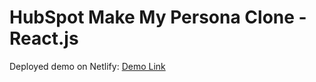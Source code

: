 # HubSpot Make My Persona Clone - React.js

Deployed demo on Netlify: [Demo Link](https://hubspot-mmp-clone.netlify.app/ 'HubSpot Make My Persona Clone - React.js')
